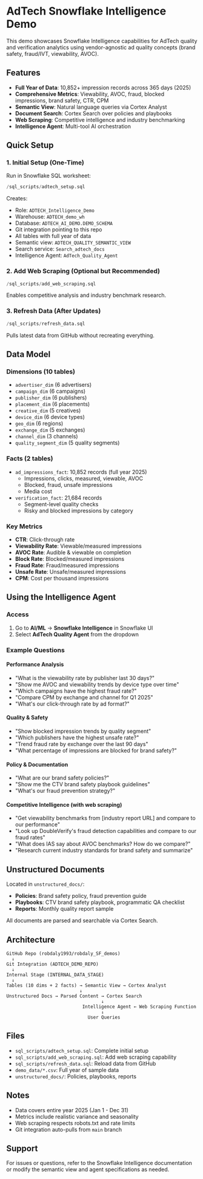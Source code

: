 # AdTech Snowflake Intelligence Demo

This demo showcases Snowflake Intelligence capabilities for AdTech quality and verification analytics using vendor-agnostic ad quality concepts (brand safety, fraud/IVT, viewability, AVOC).

## Features

- **Full Year of Data**: 10,852+ impression records across 365 days (2025)
- **Comprehensive Metrics**: Viewability, AVOC, fraud, blocked impressions, brand safety, CTR, CPM
- **Semantic View**: Natural language queries via Cortex Analyst
- **Document Search**: Cortex Search over policies and playbooks
- **Web Scraping**: Competitive intelligence and industry benchmarking
- **Intelligence Agent**: Multi-tool AI orchestration

## Quick Setup

### 1. Initial Setup (One-Time)
Run in Snowflake SQL worksheet:
```sql
/sql_scripts/adtech_setup.sql
```

Creates:
- Role: `ADTECH_Intelligence_Demo`
- Warehouse: `ADTECH_demo_wh`
- Database: `ADTECH_AI_DEMO.DEMO_SCHEMA`
- Git integration pointing to this repo
- All tables with full year of data
- Semantic view: `ADTECH_QUALITY_SEMANTIC_VIEW`
- Search service: `Search_adtech_docs`
- Intelligence Agent: `AdTech_Quality_Agent`

### 2. Add Web Scraping (Optional but Recommended)
```sql
/sql_scripts/add_web_scraping.sql
```

Enables competitive analysis and industry benchmark research.

### 3. Refresh Data (After Updates)
```sql
/sql_scripts/refresh_data.sql
```

Pulls latest data from GitHub without recreating everything.

## Data Model

### Dimensions (10 tables)
- `advertiser_dim` (6 advertisers)
- `campaign_dim` (6 campaigns)
- `publisher_dim` (6 publishers)
- `placement_dim` (6 placements)
- `creative_dim` (5 creatives)
- `device_dim` (6 device types)
- `geo_dim` (6 regions)
- `exchange_dim` (5 exchanges)
- `channel_dim` (3 channels)
- `quality_segment_dim` (5 quality segments)

### Facts (2 tables)
- `ad_impressions_fact`: 10,852 records (full year 2025)
  - Impressions, clicks, measured, viewable, AVOC
  - Blocked, fraud, unsafe impressions
  - Media cost
- `verification_fact`: 21,684 records
  - Segment-level quality checks
  - Risky and blocked impressions by category

### Key Metrics
- **CTR**: Click-through rate
- **Viewability Rate**: Viewable/measured impressions
- **AVOC Rate**: Audible & viewable on completion
- **Block Rate**: Blocked/measured impressions
- **Fraud Rate**: Fraud/measured impressions
- **Unsafe Rate**: Unsafe/measured impressions
- **CPM**: Cost per thousand impressions

## Using the Intelligence Agent

### Access
1. Go to **AI/ML** → **Snowflake Intelligence** in Snowflake UI
2. Select **AdTech Quality Agent** from the dropdown

### Example Questions

#### Performance Analysis
- "What is the viewability rate by publisher last 30 days?"
- "Show me AVOC and viewability trends by device type over time"
- "Which campaigns have the highest fraud rate?"
- "Compare CPM by exchange and channel for Q1 2025"
- "What's our click-through rate by ad format?"

#### Quality & Safety
- "Show blocked impression trends by quality segment"
- "Which publishers have the highest unsafe rate?"
- "Trend fraud rate by exchange over the last 90 days"
- "What percentage of impressions are blocked for brand safety?"

#### Policy & Documentation
- "What are our brand safety policies?"
- "Show me the CTV brand safety playbook guidelines"
- "What's our fraud prevention strategy?"

#### Competitive Intelligence (with web scraping)
- "Get viewability benchmarks from [industry report URL] and compare to our performance"
- "Look up DoubleVerify's fraud detection capabilities and compare to our fraud rates"
- "What does IAS say about AVOC benchmarks? How do we compare?"
- "Research current industry standards for brand safety and summarize"

## Unstructured Documents

Located in `unstructured_docs/`:
- **Policies**: Brand safety policy, fraud prevention guide
- **Playbooks**: CTV brand safety playbook, programmatic QA checklist
- **Reports**: Monthly quality report sample

All documents are parsed and searchable via Cortex Search.

## Architecture

```
GitHub Repo (robdaly1993/robdaly_SF_demos)
  ↓
Git Integration (ADTECH_DEMO_REPO)
  ↓
Internal Stage (INTERNAL_DATA_STAGE)
  ↓
Tables (10 dims + 2 facts) → Semantic View → Cortex Analyst
                           ↓
Unstructured Docs → Parsed Content → Cortex Search
                                   ↓
                            Intelligence Agent ← Web Scraping Function
                                   ↓
                              User Queries
```

## Files

- `sql_scripts/adtech_setup.sql`: Complete initial setup
- `sql_scripts/add_web_scraping.sql`: Add web scraping capability
- `sql_scripts/refresh_data.sql`: Reload data from GitHub
- `demo_data/*.csv`: Full year of sample data
- `unstructured_docs/`: Policies, playbooks, reports

## Notes

- Data covers entire year 2025 (Jan 1 - Dec 31)
- Metrics include realistic variance and seasonality
- Web scraping respects robots.txt and rate limits
- Git integration auto-pulls from `main` branch

## Support

For issues or questions, refer to the Snowflake Intelligence documentation or modify the semantic view and agent specifications as needed.
